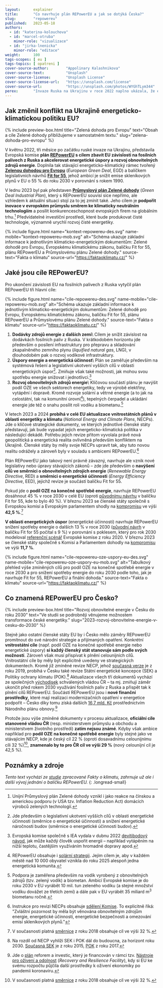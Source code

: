 ```yaml
---
layout:      explainer
title:       "Co navrhuje plán REPowerEU a jak se dotýká Česka?"
slug:        "repowereu"
published:   2023-05-18
authors:
  - id: "katerina-kolouchova"
  - id: "marcel-otruba"
    minor-role: "vizualizace"
  - id: "jirka-lnenicka"
    minor-role: "editace"
weight:      100
tags-scopes: [ eu ]
tags-topics: [ opatreni ]
cover-source-author:        "Appolinary Kalashnikova"
cover-source-text:          "Unsplash"
cover-source-license:       "Unsplash License"
cover-source-license-url:   "https://unsplash.com/license"
cover-source-url:           "https://unsplash.com/photos/WYGhTLym344"
perex:       "Invaze Ruska na Ukrajinu v roce 2022 naplno ukázala, že energetická i klimatická krize mají společného jmenovatele: fosilní paliva. Zároveň už dnes víme, že na cestě ke klimatické neutralitě nemůžeme dále spoléhat na fosilní plyn coby přechodné řešení. Současnou krizi je však možné vnímat i jako příležitost k přechodu na čisté zdroje energie, k investicím do energetické účinnosti a úspor a také k zajištění větší evropské a národní energetické soběstačnosti a bezpečnosti. Tyto změny současně povedou ke snížení emisí skleníkových plynů a naplnění závazků Pařížské dohody."
---
```


## Jak změnil konflikt na Ukrajině energeticko-klimatickou politiku EU?

{% include preview-box.html
    title="Zelená dohoda pro Evropu"
    text="Obsah a cíle Zelené dohody přibližujeme v samostatném textu."
    slug="zelena-dohoda-pro-evropu"
%}

V květnu 2022, tři měsíce po začátku ruské invaze na Ukrajinu, představila Evropská komise **plán [REPowerEU](https://eur-lex.europa.eu/legal-content/CS/TXT/HTML/?uri=CELEX:52022DC0230) s cílem zbavit EU závislosti na fosilních palivech z Ruska a akcelerovat energetické úspory a rozvoj obnovitelných zdrojů energie**. Doplnila tak stávající energeticko-klimatický rámec tvořený [**Zelenou dohodou pro Evropu**](https://eur-lex.europa.eu/legal-content/CS/TXT/?qid=1576150542719&uri=COM%3A2019%3A640%3AFIN) (*European Green Deal*, EGD) a balíčkem legislativních návrhů [**Fit for 55**](/infografiky/fit-for-55), jehož ambicí je snížit emise skleníkových plynů v EU o 55 % do roku 2030 v porovnání s rokem 1990.

V lednu 2023 byl pak představen [**Průmyslový plán Zelené dohody**](https://eur-lex.europa.eu/legal-content/CS/TXT/HTML/?uri=CELEX:52023DC0062&from=CS) (*Green Deal Industrial Plan*), který s  REPowerEU souvisí sice nepřímo, ale vzhledem k aktuální situaci stojí za to jej zmínit také. Jeho cílem je **podpořit inovace v evropském průmyslu směrem ke klimaticky neutrálním technologiím** a posílit konkurenceschopnost evropských firem na globálním trhu.[^gdip] Předvídatelné investiční prostředí, které bude produkovat čisté technologie, významně urychlí rozvoj čisté energetiky.

{% include figure.html
    name="kontext-repowereu-des.svg"
    name-mobile="kontext-repowereu-mob.svg"
    alt="Schéma ukazuje základní informace k jednotlivým klimaticko-energetickým dokumentům: Zelené dohodě pro Evropu, Evropskému klimatickému zákonu, balíčku Fit for 55, plánu REPowerEU a Průmyslovému plánu Zelené dohody."
    source-text="Fakta o klimatu"
    source-url="https://faktaoklimatu.cz/"
%}

## Jaké jsou cíle REPowerEU?

Pro ukončení závislosti EU na fosilních palivech z Ruska vytyčil plán REPowerEU tři hlavní cíle:

{% include figure.html
    name="cile-repowereu-des.svg"
    name-mobile="cile-repowereu-mob.svg"
    alt="Schéma ukazuje základní informace k jednotlivým klimaticko-energetickým dokumentům: Zelené dohodě pro Evropu, Evropskému klimatickému zákonu, balíčku Fit for 55, plánu REPowerEU a Průmyslovému plánu Zelené dohody."
    source-text="Fakta o klimatu"
    source-url="https://faktaoklimatu.cz/"
%}

1. **Dodávky zdrojů energie z dalších zemí**\\
    Cílem je snížit závislost na dodávkách fosilních paliv z Ruska. V krátkodobém horizontu jde především o posílení infrastruktury pro přepravu a skladování zkapalněného zemního plynu (*liquified natural gas*, LNG), v dlouhodobém pak o rozvoj vodíkové infrastruktury.
2. **Úspory energie a energetická účinnost**\\
    Plán se zaměřuje především na systémová řešení a legislativní ukotvení vyšších cílů v oblasti energetických úspor[^opatreni-systemova]. Zmiňuje však také možnosti, jak mohou svou spotřebu energie snižovat i jednotlivci.[^opatreni-individualni]
3. **Rozvoj obnovitelných zdrojů energie**\\
    Klíčovou součástí plánu je navýšit podíl OZE ve všech sektorech energetiky, tedy ve výrobě elektřiny, vytápění i dopravě. Kromě rozvoje solární a větrné energie (a to jak na celostátní, tak na komunitní úrovni[^solarni-strategie]), tepelných čerpadel a ukládání energie jde též o snahu posílit roli vodíku a biometanu.[^vodik]

V letech 2023 a 2024 **probíhá v celé EU aktualizace vnitrostátních plánů v oblasti energetiky a klimatu** (*National Energy and Climate Plans*, NECPs). Jde o klíčové strategické dokumenty, ve kterých jednotlivé členské státy představují, jak bude vypadat jejich energeticko-klimatická politika v následující dekádě. Potřebu jejich revize přitom vyvolala právě nová geopolitická a energetická realita ovlivněná především konfliktem na Ukrajině. Členské státy by měly svoje NECPs upravit tak, aby tuto novou realitu odrážely a zároveň byly v souladu s ambicemi REPowerEU.[^revize-necp]

Plán REPowerEU jako takový není právně závazný, navrhuje ale vznik nové legislativy nebo úpravy stávajících zákonů – zde jde především o **navýšení cílů ve směrnici o obnovitelných zdrojích energie** (*Renewable Energy Directive*, RED) a **směrnici o energetické účinnosti** (*Energy Efficiency Directive*, EED), jejichž revize je součástí balíčku Fit for 55.

Pokud jde o **podíl OZE na konečné spotřebě energie**, navrhuje REPowerEU dosáhnout 45 % v roce 2030 v celé EU (oproti [původnímu návrhu](https://eur-lex.europa.eu/legal-content/CS/TXT/?uri=CELEX%3A52021PC0557) v balíčku Fit for 55, kde to bylo 40 %). V březnu 2023 se členské státy společně s Evropskou komisí a Evropským parlamentem shodly na [kompromisu](https://ec.europa.eu/commission/presscorner/detail/cs/IP_23_2061) ve výši **42,5 %**.[^red]

**V oblasti energetických úspor** (energetické účinnosti) navrhuje REPowerEU snížení spotřeby energie o dalších 13 % v roce 2030 ([původní návrh](https://eur-lex.europa.eu/legal-content/CS/TXT/?uri=CELEX%3A52021PC0558) v balíčku Fit for 55 počítal s 9 %) v porovnání s poklesem, který pro rok 2030 modeloval [referenční scénář](https://energy.ec.europa.eu/data-and-analysis/energy-modelling/eu-reference-scenario-2020_en) Evropské komise z roku 2020. V březnu 2023 se členské státy společně s Komisí a Parlamentem dohodly na [kompromisu](https://ec.europa.eu/commission/presscorner/detail/cs/IP_23_1581) ve výši **11,7 %**.

{% include figure.html
    name="cile-repowereu-oze-uspory-eu-des.svg"
    name-mobile="cile-repowereu-oze-uspory-eu-mob.svg"
    alt="Tabulkový přehled výše zmíněných cílů pro podíl OZE na konečné spotřebě energie v roce 2030 a pro snížení spotřeby energie do roku 2030 podle toho, jak je navrhuje Fit for 55, REPowerEU a finální dohoda."
    source-text="Fakta o klimatu"
    source-url="https://faktaoklimatu.cz/"
%}

## Co znamená REPowerEU pro Česko?

{% include preview-box.html
    title="Rozvoj obnovitelné energie v Česku do roku 2030"
    text="Ve studii se podrobněji věnujeme možnostem transformace české energetiky."
    slug="2023-rozvoj-obnovitelne-energie-v-cesku-do-2030"
%}

Stejně jako ostatní členské státy EU by i Česko mělo záměry REPowerEU promítnout do své národní strategie a přijímaných opatření. Konkrétní **vnitrostátní cíle** (např. podíl OZE na konečné spotřebě energie nebo energetické úspory) **si každý členský stát stanovuje sám podle svých možností**. Zároveň však musí přispívat k plnění celounijních cílů. Vnitrostátní cíle by měly být explicitně uvedeny ve strategických dokumentech. Kromě již zmíněné revize NECP, jehož [současná verze](https://www.mpo.cz/cz/energetika/strategicke-a-koncepcni-dokumenty/vnitrostatni-plan-ceske-republiky-v-oblasti-energetiky-a-klimatu--252016/) je z roku 2019, probíhá v Česku také revize Státní energetické koncepce (SEK) a Politiky ochrany klimatu (POK).[^sek-pok] Aktualizace všech tří dokumentů vychází ze společných [východisek](https://www.mpo.cz/assets/cz/energetika/strategicke-a-koncepcni-dokumenty/2023/4/Vychodiska-aktualizace-Statni-energeticke-koncepce-CR-a-souvisejicich-strategickych-dokumentu.docx) schválených vládou ČR – ta mj. zmiňují záměr ukončit před rokem 2030 využívání fosilních paliv z Ruska a přispět tak k plnění cílů REPowerEU. Součástí REPowerEU jsou i **nové finanční prostředky**, které mají realizaci modernizačních opatření v energetice podpořit – Česko díky tomu získá dalších [16,7 mld. Kč](https://www.mfcr.cz/cs/zahranicni-sektor/rada-eu-ecofin/zasedani-rady-ecofin/2022/ecofin-ministri-maji-dohodu-na-rozdeleni-48934/) prostřednictvím Národního plánu obnovy.[^npo]

Protože jsou výše zmíněné dokumenty v procesu aktualizace, **oficiální cíle stanovené vládou ČR** (resp. ministerstvem průmyslu a obchodu a ministerstvem životního prostředí) **zatím nejsou známé**. Kdyby však ambice například pro **podíl OZE na konečné spotřebě energie** byly stejné jako ve stávajícím NECP, kde je český cíl 22 % (oproti dosavadnímu celounijnímu cíli 32 %)[^red], **znamenalo by to pro ČR cíl ve výši 29 %** (nový celounijní cíl je 42,5 %).

## Poznámky a zdroje

_Tento text vychází ze [studie](/studie/2023-rozvoj-obnovitelne-energie-v-cesku-do-2030) zpracované Fakty o klimatu, zahrnuje už ale i další vývoj jednání o balíčku REPowerEU._
{: .longread-small}

[^energeticka-krize]: Energetická krize začala už v roce 2021, a to v důsledku následujících faktorů: nečekaně rychlá obnova ekonomiky po pandemii; počasí (především sucho); údržba – a tedy dočasné odstavení – jaderných elektráren; a cílené omezování dodávek plynu ze strany Ruska. Více k tématu např. na [stránkách IEA](https://www.iea.org/topics/global-energy-crisis).
[^gdip]: Unijní Průmyslový plán Zelené dohody vznikl i jako reakce na čínskou a americkou podporu (v USA tzv. Inflation Reduction Act) domácích výrobců zelených technologií.
[^opatreni-systemova]: Jde především o legislativní ukotvení vyšších cílů v oblasti energetické účinnosti (směrnice o energetické účinnosti) a snížení energetické náročnosti budov (směrnice o energetické účinnosti budov).
[^opatreni-individualni]: Evropská komise společně s IEA vydala v dubnu 2022 [devítibodový návod](https://www.iea.org/reports/playing-my-part), jak může každý člověk uspořit energii – například vytápěním na nižší teplotu, častějším využíváním hromadné dopravy apod.
[^solarni-strategie]: REPowerEU obsahuje i [solární strategii](https://eur-lex.europa.eu/legal-content/CS/TXT/HTML/?uri=CELEX:52022DC0221&from=EN). Jejím cílem je, aby v každém městě nad 10 000 obyvatel vznikla do roku 2025 alespoň jedna energetická komunita.
[^vodik]: Podpora je zaměřena především na vodík vyrobený z obnovitelných zdrojů (tzv. zelený vodík) a biometan. Ambicí Evropské komise je do roku 2030 v EU vyrábět 10 mil. tun zeleného vodíku (a stejné množství vodíku dovážet ze třetích zemí) a dále pak v EU vyrábět 35 miliard m<sup>3</sup> biometanu ročně.
[^revize-necp]: Instrukce pro revizi NECPs obsahuje [sdělení Komise](https://energy.ec.europa.eu/document/download/844d6896-2fe8-4e2b-b052-bf7169d9be3a_cs). To explicitně říká: "Zvláštní pozornost by měla být věnována obnovitelným zdrojům energie, energetické účinnosti, energetické bezpečnosti a omezování emisí skleníkových plynů."
[^sek-pok]: Na rozdíl od NECP vyhlíží SEK i POK dál do budoucna, za horizont roku 2030. [Současná SEK](https://www.mpo.cz/dokument158059.html) je z roku 2015, [POK](https://www.mzp.cz/cz/politika_ochrany_klimatu_2017) z roku 2017.
[^npo]: Jde o [plán](https://www.planobnovycr.cz/) reforem a investic, který je financován v rámci tzv. [Nástroje pro oživení a odolnost](https://commission.europa.eu/business-economy-euro/economic-recovery/recovery-and-resilience-facility_cs) (*Recovery and Resilience Facility*), kdy si EU ke svému rozpočtu půjčila další prostředky k oživení ekonomiky po pandemii koronaviru.
[^red]: V současnosti platná [směrnice](https://eur-lex.europa.eu/legal-content/cs/TXT/?uri=CELEX:32018L2001) z roku 2018 obsahuje cíl ve výši 32 %.